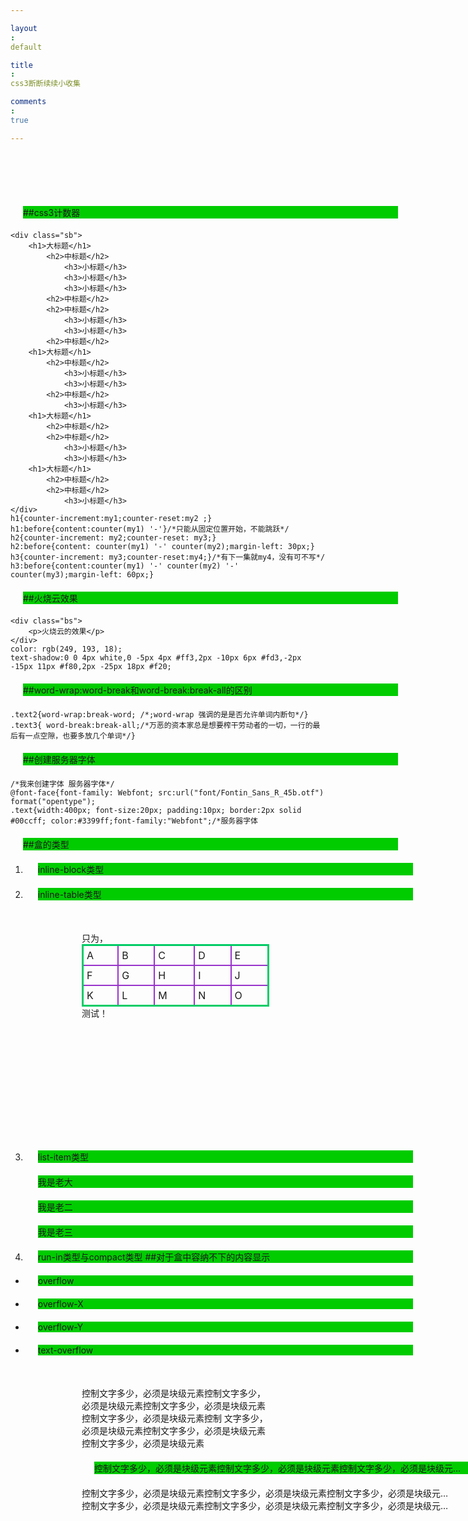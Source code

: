 ```yaml
---
layout: default
title: css3断断续续小收集
comments: true
---
```


##css3计数器

    <div class="sb">
    	<h1>大标题</h1>
    		<h2>中标题</h2>
    			<h3>小标题</h3>
    			<h3>小标题</h3>
    			<h3>小标题</h3>
    		<h2>中标题</h2>
    		<h2>中标题</h2>
	    		<h3>小标题</h3>
	    		<h3>小标题</h3>
    		<h2>中标题</h2>
    	<h1>大标题</h1>
    		<h2>中标题</h2>
    			<h3>小标题</h3>
    			<h3>小标题</h3>
    		<h2>中标题</h2>
    			<h3>小标题</h3>
    	<h1>大标题</h1>
	    	<h2>中标题</h2>
	    	<h2>中标题</h2>
	    		<h3>小标题</h3>
	    		<h3>小标题</h3>
    	<h1>大标题</h1>
    		<h2>中标题</h2>
    		<h2>中标题</h2>
    			<h3>小标题</h3>
    </div>
    h1{counter-increment:my1;counter-reset:my2 ;}
    h1:before{content:counter(my1) '-'}/*只能从固定位置开始，不能跳跃*/
    h2{counter-increment: my2;counter-reset: my3;}
    h2:before{content: counter(my1) '-' counter(my2);margin-left: 30px;}
    h3{counter-increment: my3;counter-reset:my4;}/*有下一集就my4，没有可不写*/
    h3:before{content:counter(my1) '-' counter(my2) '-' counter(my3);margin-left: 60px;}
##火烧云效果

    <div class="bs">
    	<p>火烧云的效果</p>
    </div>
    color: rgb(249, 193, 18);
    text-shadow:0 0 4px white,0 -5px 4px #ff3,2px -10px 6px #fd3,-2px -15px 11px #f80,2px -25px 18px #f20;
##word-wrap:word-break和word-break:break-all的区别

    .text2{word-wrap:break-word; /*;word-wrap 强调的是是否允许单词内断句*/}
    .text3{ word-break:break-all;/*万恶的资本家总是想要榨干劳动者的一切，一行的最后有一点空隙，也要多放几个单词*/}
##创建服务器字体

    /*我来创建字体 服务器字体*/
    @font-face{font-family: Webfont; src:url("font/Fontin_Sans_R_45b.otf") format("opentype");
    .text{width:400px; font-size:20px; padding:10px; border:2px solid #00ccff; color:#3399ff;font-family:"Webfont";/*服务器字体   
##盒的类型

1. inline-block类型
2. inline-table类型
    
    <style type="text/css">
	table{ border:3px solid #00cc66; margin:0px auto; display:inline-table; vertical-align:bottom;/*强制文字在下方*/}
	table td{border:2px solid #9933cc; padding:5px;}
    </style>
    <div>
	只为，
		<table>
			<tr>
				<td>A</td><td>B</td><td>C</td><td>D</td><td>E</td>
			</tr>
			<tr>
				<td>F</td><td>G</td><td>H</td><td>I</td><td>J</td>
			</tr>
			<tr>
				<td>K</td><td>L</td><td>M</td><td>N</td><td>O</td>
			</tr>
		</table>
	测试！
     </div>
3. list-item类型

    <style type="text/css">
	p{display:list-item;/*必须要有一个具体左边的外边距而且不能太少*/ margin:20px;  list-style-type:circle;}
    </style>
    <!--display:list-item;  -->
	<p>我是老大</p>
	<p>我是老二</p>
	<p>我是老三</p>
4. run-in类型与compact类型
##对于盒中容纳不下的内容显示
+ overflow
+ overflow-X
+ overflow-Y
+ text-overflow

    <style type="text/css">
		*{margin:0; padding:0}
		div{ width:300px; height:300px; margin:50px auto; }
		p{background:#00cc00;width:600px;}
		/*控制文字多少，必须是块级元素*/
		p,span,a{width:600px;display:block; overflow:hidden; white-space:nowrap; text-overflow:ellipsis;}
    </style>
    <body>
	<div>
	控制文字多少，必须是块级元素控制文字多少，必须是块级元素控制文字多少，必须是块级元素控制文字多少，必须是块级元素控制     文字多少，必须是块级元素控制文字多少，必须是块级元素控制文字多少，必须是块级元素
	<p>控制文字多少，必须是块级元素控制文字多少，必须是块级元素控制文字多少，必须是块级元素控制文字多少，必须是块级元素控     制文字多少，必须是块级元素控制文字多少，必须是块级元素控制文字多少，必须是块级元素！
		
	</p>
	<a>控制文字多少，必须是块级元素控制文字多少，必须是块级元素控制文字多少，必须是块级元素控制文字多少，必须是块级元素控     制文字多少，必须是块级元素控制文字多少，必须是块级元素控制文字多少，必须是块级元素</a>
	<span>控制文字多少，必须是块级元素控制文字多少，必须是块级元素控制文字多少，必须是块级元素控制文字多少，必须是块级元     素控制文字多少，必须是块级元素控制文字多少，必须是块级元素控制文字多少</span>
	</div>
    </body>





 

	  
